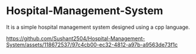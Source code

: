 # Hospital-Management-System
It is a simple hospital management system designed using a cpp language.

https://github.com/Sushant2504/Hospital-Management-System/assets/118672537/97c4cb00-ec32-4812-a97b-a9563de73f1c
